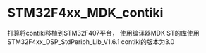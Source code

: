 # STM32F4xx_MDK_contiki
打算将contiki移植到STM32F407平台，
使用编译器MDK
ST的库使用STM32F4xx_DSP_StdPeriph_Lib_V1.6.1
contiki的版本为3.0
